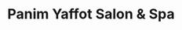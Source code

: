 ---
title: "Panim Yaffot Salon & Spa"
url: /brooklyn/panim-yaffot-salon-and-spa/
shop: hairdresser
---